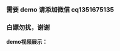 ### 需要 demo 请添加微信 cq1351675135
### 白嫖勿扰，谢谢


**demo视频展示：**
[](https://upload-images.jianshu.io/upload_images/1692043-a768b5a3f7c9e863.gif?imageMogr2/auto-orient/strip|imageView2/2/w/350)
